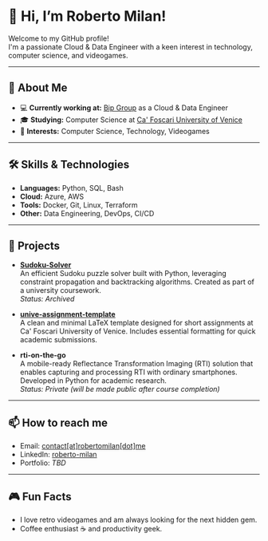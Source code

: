 # 👋 Hi, I’m Roberto Milan!

Welcome to my GitHub profile!  
I'm a passionate Cloud & Data Engineer with a keen interest in technology, computer science, and videogames.

---

## 💼 About Me

- 💻 **Currently working at:** [Bip Group](https://bip-group.com) as a Cloud & Data Engineer
- 🎓 **Studying:** Computer Science at [Ca' Foscari University of Venice](https://www.unive.it/english)
- 👀 **Interests:** Computer Science, Technology, Videogames

---

## 🛠️ Skills & Technologies

- **Languages:** Python, SQL, Bash
- **Cloud:** Azure, AWS
- **Tools:** Docker, Git, Linux, Terraform
- **Other:** Data Engineering, DevOps, CI/CD

---

## 🚀 Projects

- [**Sudoku-Solver**](https://github.com/mr0bz/Sudoku-Solver)  
  An efficient Sudoku puzzle solver built with Python, leveraging constraint propagation and backtracking algorithms. Created as part of a university coursework.  
  _Status: Archived_

- [**unive-assignment-template**](https://github.com/mr0bz/unive-assignment-template)  
  A clean and minimal LaTeX template designed for short assignments at Ca' Foscari University of Venice. Includes essential formatting for quick academic submissions.

- **rti-on-the-go**  
  A mobile-ready Reflectance Transformation Imaging (RTI) solution that enables capturing and processing RTI with ordinary smartphones. Developed in Python for academic research.  
  _Status: Private (will be made public after course completion)_

---

## 📫 How to reach me

- Email: [contact\[at\]robertomilan\[dot\]me](mailto:contact@robertomilan.me)
- LinkedIn: [roberto-milan](https://www.linkedin.com/in/roberto-milan/)
- Portfolio: _TBD_

---

## 🎮 Fun Facts

- I love retro videogames and am always looking for the next hidden gem.
- Coffee enthusiast ☕ and productivity geek.
